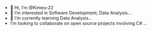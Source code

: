 - 👋 Hi, I’m @Kimeu-22
- 👀 I’m interested in Software Development, Data Analysis...
- 🌱 I’m currently learning Data Analysis...
- I’m looking to collaborate on open source projects involving C# ...


<!---
Kimeu-22/Kimeu-22 is a ✨ special ✨ repository because its `README.md` (this file) appears on your GitHub profile.
You can click the Preview link to take a look at your changes.
--->
